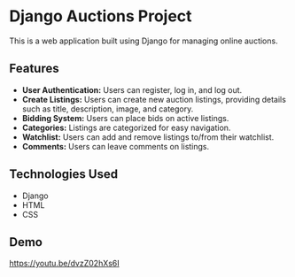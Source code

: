 # Django Auctions Project

This is a web application built using Django for managing online auctions.

## Features

- **User Authentication:** Users can register, log in, and log out.
- **Create Listings:** Users can create new auction listings, providing details such as title, description, image, and category.
- **Bidding System:** Users can place bids on active listings.
- **Categories:** Listings are categorized for easy navigation.
- **Watchlist:** Users can add and remove listings to/from their watchlist.
- **Comments:** Users can leave comments on listings.

## Technologies Used

- Django
- HTML
- CSS

## Demo

https://youtu.be/dvzZ02hXs6I